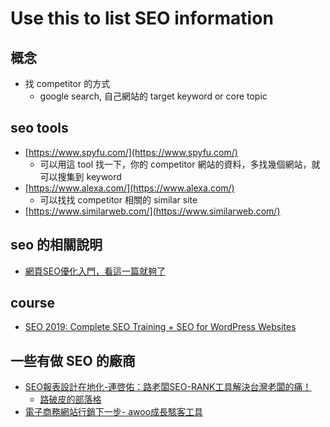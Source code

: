 # Use this to list SEO information

## 概念
  * 找 competitor 的方式
    * google search, 自己網站的 target keyword or core topic

## seo tools
  * [https://www.spyfu.com/](https://www.spyfu.com/)
    * 可以用這 tool 找一下，你的 competitor 網站的資料，多找幾個網站，就可以搜集到 keyword
  * [https://www.alexa.com/](https://www.alexa.com/)
    * 可以找找 competitor 相關的 similar site 
  * [https://www.similarweb.com/](https://www.similarweb.com/)


## seo 的相關說明
  * [網頁SEO優化入門，看這一篇就夠了](https://transbiz.com.tw/seo-guide/)

## course
  * [SEO 2019: Complete SEO Training + SEO for WordPress Websites](https://www.udemy.com/course/seo-get-to-number1-in-google-search/)

## 一些有做 SEO 的廠商
  * [SEO報表設計在地化-連啓佑：路老闆SEO-RANK工具解決台灣老闆的痛！](https://n.yam.com/Article/20181008162458)
    * [路破皮的部落格](https://blog.lupopi.com/)
  * [電子商務網站行銷下一步- awoo成長駭客工具](https://www.awoo.org/)


